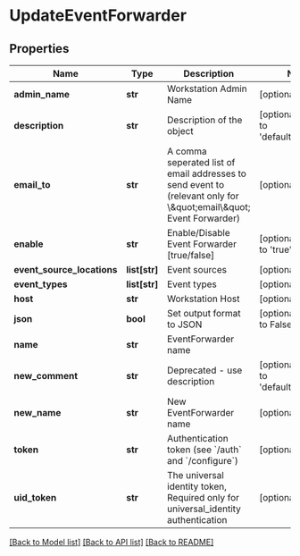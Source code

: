 # UpdateEventForwarder

## Properties
Name | Type | Description | Notes
------------ | ------------- | ------------- | -------------
**admin_name** | **str** | Workstation Admin Name | [optional] 
**description** | **str** | Description of the object | [optional] [default to 'default_comment']
**email_to** | **str** | A comma seperated list of email addresses to send event to (relevant only for \\\&quot;email\\\&quot; Event Forwarder) | [optional] 
**enable** | **str** | Enable/Disable Event Forwarder [true/false] | [optional] [default to 'true']
**event_source_locations** | **list[str]** | Event sources | [optional] 
**event_types** | **list[str]** | Event types | [optional] 
**host** | **str** | Workstation Host | [optional] 
**json** | **bool** | Set output format to JSON | [optional] [default to False]
**name** | **str** | EventForwarder name | 
**new_comment** | **str** | Deprecated - use description | [optional] [default to 'default_comment']
**new_name** | **str** | New EventForwarder name | [optional] 
**token** | **str** | Authentication token (see &#x60;/auth&#x60; and &#x60;/configure&#x60;) | [optional] 
**uid_token** | **str** | The universal identity token, Required only for universal_identity authentication | [optional] 

[[Back to Model list]](../README.md#documentation-for-models) [[Back to API list]](../README.md#documentation-for-api-endpoints) [[Back to README]](../README.md)


